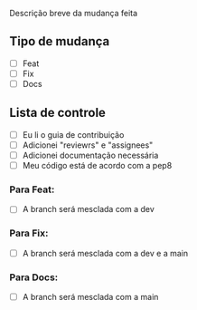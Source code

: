 Descrição breve da mudança feita

## Tipo de mudança

- [ ] Feat
- [ ] Fix
- [ ] Docs

## Lista de controle

- [ ] Eu li o guia de contribuição
- [ ] Adicionei "reviewrs" e "assignees"
- [ ] Adicionei documentação necessária
- [ ] Meu código está de acordo com a pep8

### Para Feat:
- [ ] A branch será mesclada com a dev

### Para Fix:
- [ ] A branch será mesclada com a dev e a main

### Para Docs:
- [ ] A branch será mesclada com a main
